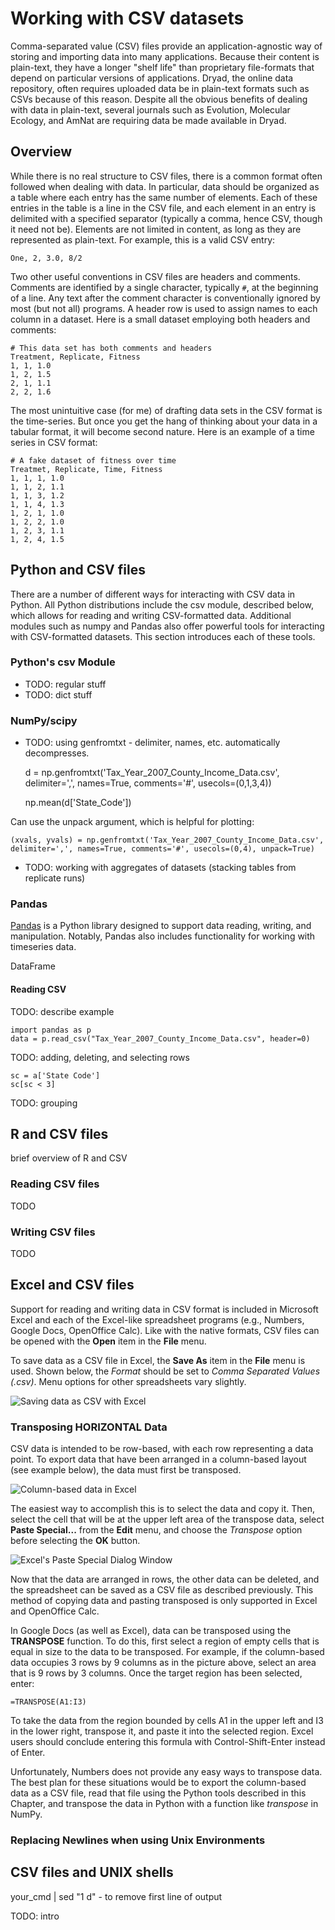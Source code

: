 # Working with CSV datasets

Comma-separated value (CSV) files provide an application-agnostic way of 
storing and importing data into many applications. Because their content
is plain-text, they have a longer "shelf life" than proprietary file-formats
that depend on particular versions of applications. Dryad, the online data
repository, often requires uploaded data be in plain-text formats such as 
CSVs because of this reason. Despite all the obvious benefits of dealing with 
data in plain-text, several journals such as Evolution, Molecular Ecology, and 
AmNat are requiring data be made available in Dryad.

## Overview

While there is no real structure to CSV files, there is a common format often
followed when dealing with data. In particular, data should be organized as a
table where each entry has the same number of elements. Each of these entries 
in the table is a line in the CSV file, and each element in an entry is
delimited with a specified separator (typically a comma, hence CSV, though it
need not be). Elements are not limited in content, as long as they are
represented as plain-text. For example, this is a valid CSV entry:

    One, 2, 3.0, 8/2

Two other useful conventions in CSV files are headers and comments. Comments 
are identified by a single character, typically `#`, at the beginning of a
line. Any text after the comment character is conventionally ignored by most
(but not all) programs. A header row is used to assign names to each column in
a dataset. Here is a small dataset employing both headers and comments:

    # This data set has both comments and headers
	Treatment, Replicate, Fitness
	1, 1, 1.0
	1, 2, 1.5
	2, 1, 1.1
	2, 2, 1.6

The most unintuitive case (for me) of drafting data sets in the CSV format is
the time-series. But once you get the hang of thinking about your data in a 
tabular format, it will become second nature. Here is an example of a time series in
CSV format:

    # A fake dataset of fitness over time
	Treatmet, Replicate, Time, Fitness
	1, 1, 1, 1.0
	1, 1, 2, 1.1
	1, 1, 3, 1.2
	1, 1, 4, 1.3
	1, 2, 1, 1.0
	1, 2, 2, 1.0
	1, 2, 3, 1.1
	1, 2, 4, 1.5


## Python and CSV files

There are a number of different ways for interacting with CSV data in Python.
All Python distributions include the csv module, described below, which allows
for reading and writing CSV-formatted data. Additional modules such as numpy
and Pandas also offer powerful tools for interacting with CSV-formatted
datasets. This section introduces each of these tools.

### Python's csv Module

* TODO: regular stuff
* TODO: dict stuff

### NumPy/scipy

* TODO: using genfromtxt - delimiter, names, etc.  automatically decompresses. 

    d = np.genfromtxt('Tax_Year_2007_County_Income_Data.csv', delimiter=',', names=True, comments='#', usecols=(0,1,3,4))

    np.mean(d['State_Code'])

Can use the unpack argument, which is helpful for plotting:

    (xvals, yvals) = np.genfromtxt('Tax_Year_2007_County_Income_Data.csv', delimiter=',', names=True, comments='#', usecols=(0,4), unpack=True)


* TODO: working with aggregates of datasets (stacking tables from replicate runs)


### Pandas

[Pandas](http://pandas.pydata.org) is a Python library designed to support data
reading, writing, and manipulation.  Notably, Pandas also includes
functionality for working with timeseries data.


DataFrame

#### Reading CSV

TODO: describe example

    import pandas as p
    data = p.read_csv("Tax_Year_2007_County_Income_Data.csv", header=0)

TODO: adding, deleting, and selecting rows

    sc = a['State Code']
    sc[sc < 3]

TODO: grouping




## R and CSV files

brief overview of R and CSV


### Reading CSV files

TODO


### Writing CSV files

TODO


## Excel and CSV files

Support for reading and writing data in CSV format is included in Microsoft
Excel and each of the Excel-like spreadsheet programs (e.g., Numbers, Google
Docs, OpenOffice Calc). Like with the native formats, CSV files can be opened
with the **Open** item in the **File** menu.

To save data as a CSV file in Excel, the **Save As** item in the **File** menu
is used. Shown below, the *Format*  should be set to *Comma Separated Values
(.csv)*.  Menu options for other spreadsheets vary slightly.

![Saving data as CSV with Excel](figures/excel-saveas.png)


### Transposing HORIZONTAL Data

CSV data is intended to be row-based, with each row representing a data point.
To export data that have been arranged in a column-based layout (see example
below), the data must first be transposed.

![Column-based data in Excel](figures/excel-horizdata.png)

The easiest way to accomplish this is to select the data and copy it. Then,
select the cell that will be at the upper left area of the transpose data,
select **Paste Special...** from the **Edit** menu, and choose the *Transpose*
option before selecting the **OK** button.

![Excel's Paste Special Dialog Window](figures/excel-paste_special.png)

Now that the data are arranged in rows, the other data can be deleted, and the
spreadsheet can be saved as a CSV file as described previously. This method of
copying data and pasting transposed is only supported in Excel and OpenOffice
Calc.

In Google Docs (as well as Excel), data can be transposed using the
**TRANSPOSE** function. To do this, first select a region of empty cells that
is equal in size to the data to be transposed.  For example, if the
column-based data occupies 3 rows by 9 columns as in the picture above, select
an area that is 9 rows by 3 columns.  Once the target region has been selected,
enter:

    =TRANSPOSE(A1:I3)

To take the data from the region bounded by cells A1 in the upper left and I3
in the lower right, transpose it, and paste it into the selected region. Excel
users should conclude entering this formula with Control-Shift-Enter instead of
Enter.

Unfortunately, Numbers does not provide any easy ways to transpose data.  The
best plan for these situations would be to export the column-based data as a
CSV file, read that file using the Python tools described in this Chapter, and
transpose the data in Python with a function like *transpose* in NumPy.

### Replacing Newlines when using Unix Environments


## CSV files and UNIX shells

your_cmd | sed "1 d" - to remove first line of output

TODO: intro

